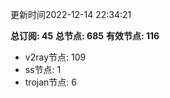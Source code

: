 更新时间2022-12-14 22:34:21

**总订阅: 45**
**总节点: 685**
**有效节点: 116**
- v2ray节点: 109
- ss节点: 1
- trojan节点: 6
